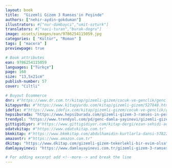 ```yaml
---
layout: book
title:  "Gizemli Gizem 3 Ramses'in Peşinde"
authors: ["nehir-aydin-gokduman"]
illustrators: #["nur-dombayci","umit-ozturk"]
translators: #["naci-turan","burak-dogru"]
image: assets/images/ean/9786254115059.jpg
categories: [ "Kültür", "Roman" ]
tags: [ "macera" ]
previewpage: true

# Book attributes
ean: 9786254115059
languages: ["Türkçe"]
page: 160
size: "13,5x21cm"
publish-number: 57
cover: "Ciltli"

# Buyout Ecommerce
dnr: #"https://www.dr.com.tr/kitap/gizemli-gizem/cocuk-ve-genclik/genclik-10-yas/roman-oyku/urunno=0001857499001"
kitapyurdu: #"https://www.kitapyurdu.com/kitap/gizemli-gizem/527848.html&filter_name=Gizemli+Gizem"
idefix: #"https://www.idefix.com/kitap/gizemli-gizem/cocuk-ve-genclik/genclik-10-yas/roman-oyku/urunno=0001857499001"
hepsiburada: "https://www.hepsiburada.com/gizemli-gizem-3-ramses-in-pesinde-nehir-aydin-gokduman-pm-HBC00005COFHL"
trendyol: "https://www.trendyol.com/pd/genc-damla-yayinevi/gizemli-gizem-3-ramses-in-pesinde-nehir-aydin-gokduman-genc-damla-yayinevi-9786254115059-p-779302926?boutiqueId=61&merchantId=198787"
gittigidiyor: #"https://www.gittigidiyor.com/kitap-dergi/ezan-sehidi-adnan-menderes_pdp_732728793"
odatvkitap: #"https://www.odatvkitap.com.tr"
bkmkitap: #"https://www.bkmkitap.com/abdulhamidin-kurtlarla-dansi-578226"
amazontr: #"https://www.amazon.com.tr"
dkitap: "https://www.dkitap.com/gizemli-gizem-tekerlekli-bir-evim-olsa"
damlayayinevi: "https://www.damlayayinevi.com.tr/gizemli-gizem-3-ramses-in-pesinde"

# For adding excerpt add <!--more--> and break the line
---
```


<!--more--> 
